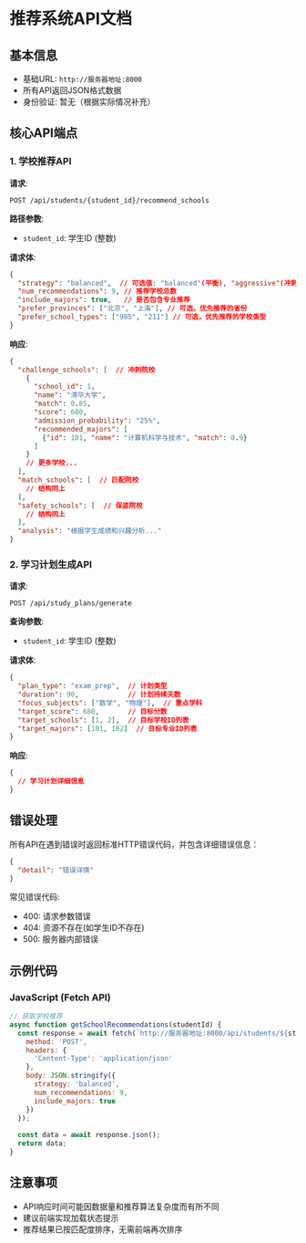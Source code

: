 # 推荐系统API文档

## 基本信息
- 基础URL: `http://服务器地址:8000`
- 所有API返回JSON格式数据
- 身份验证: 暂无（根据实际情况补充）

## 核心API端点

### 1. 学校推荐API

**请求**:
```
POST /api/students/{student_id}/recommend_schools
```

**路径参数**:
- `student_id`: 学生ID (整数)

**请求体**:
```json
{
  "strategy": "balanced",  // 可选值: "balanced"(平衡), "aggressive"(冲刺), "conservative"(保守)
  "num_recommendations": 9, // 推荐学校总数
  "include_majors": true,   // 是否包含专业推荐
  "prefer_provinces": ["北京", "上海"], // 可选，优先推荐的省份
  "prefer_school_types": ["985", "211"] // 可选，优先推荐的学校类型
}
```

**响应**:
```json
{
  "challenge_schools": [  // 冲刺院校
    {
      "school_id": 1,
      "name": "清华大学",
      "match": 0.85,
      "score": 680,
      "admission_probability": "25%",
      "recommended_majors": [
        {"id": 101, "name": "计算机科学与技术", "match": 0.9}
      ]
    }
    // 更多学校...
  ],
  "match_schools": [  // 匹配院校
    // 结构同上
  ],
  "safety_schools": [  // 保底院校
    // 结构同上
  ],
  "analysis": "根据学生成绩和兴趣分析..."
}
```

### 2. 学习计划生成API

**请求**:
```
POST /api/study_plans/generate
```

**查询参数**:
- `student_id`: 学生ID (整数)

**请求体**:
```json
{
  "plan_type": "exam_prep",  // 计划类型
  "duration": 90,            // 计划持续天数
  "focus_subjects": ["数学", "物理"],  // 重点学科
  "target_score": 680,       // 目标分数
  "target_schools": [1, 2],  // 目标学校ID列表
  "target_majors": [101, 102]  // 目标专业ID列表
}
```

**响应**:
```json
{
  // 学习计划详细信息
}
```

## 错误处理

所有API在遇到错误时返回标准HTTP错误代码，并包含详细错误信息：

```json
{
  "detail": "错误详情"
}
```

常见错误代码:
- 400: 请求参数错误
- 404: 资源不存在(如学生ID不存在)
- 500: 服务器内部错误

## 示例代码

### JavaScript (Fetch API)
```javascript
// 获取学校推荐
async function getSchoolRecommendations(studentId) {
  const response = await fetch(`http://服务器地址:8000/api/students/${studentId}/recommend_schools`, {
    method: 'POST',
    headers: {
      'Content-Type': 'application/json'
    },
    body: JSON.stringify({
      strategy: 'balanced',
      num_recommendations: 9,
      include_majors: true
    })
  });
  
  const data = await response.json();
  return data;
}
```

## 注意事项
- API响应时间可能因数据量和推荐算法复杂度而有所不同
- 建议前端实现加载状态提示
- 推荐结果已按匹配度排序，无需前端再次排序